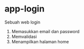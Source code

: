 # app-login
Sebuah web login

1. Memasukkan email dan password
2. Memvalidasi
3. Menampilkan halaman home
